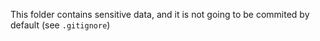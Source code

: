 This folder contains sensitive data, and it is not going to be commited by default
(see `.gitignore`)